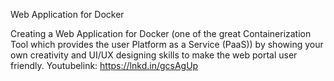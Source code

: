 Web Application for Docker

Creating a Web Application for Docker (one of the great Containerization Tool which provides the user Platform as a Service (PaaS)) by showing your own creativity and UI/UX designing skills to make the web portal user friendly. Youtubelink: https://lnkd.in/gcsAgUp
